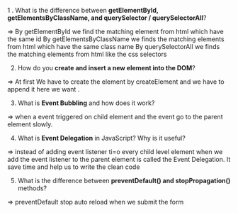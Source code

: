 

1 . What is the difference between **getElementById, getElementsByClassName, and querySelector / querySelectorAll**?
 
=> By getElementById we find the matching element from html which have the same id
   By getElementsByClassName we finds the matching elements from html which have the same class name
    By querySelectorAll we finds the matching elements from html like the css selectors
   
2. How do you **create and insert a new element into the DOM**?

=> At first We have to create the element by createElement and we have to append it here we want .


3. What is **Event Bubbling** and how does it work?

=> when a event triggered on child element and the event go to the parent element slowly.

4. What is **Event Delegation** in JavaScript? Why is it useful?

=> instead of  adding event listener ti=o every child level element when we add the event listener to the parent element is called the Event Delegation. It save time and help us to write the clean code


5. What is the difference between **preventDefault() and stopPropagation()** methods?

=> preventDefault stop auto reload when we submit the form 